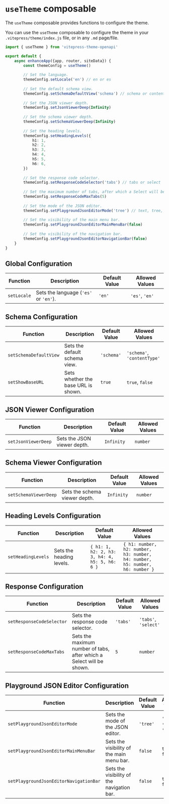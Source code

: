 # `useTheme` composable

The `useTheme` composable provides functions to configure the theme.

You can use the `useTheme` composable to configure the theme in your `.vitepress/theme/index.js` file, or in any `.md` page/file.

```ts
import { useTheme } from 'vitepress-theme-openapi'

export default {
    async enhanceApp({app, router, siteData}) {
        const themeConfig = useTheme()
        
        // Set the language.
        themeConfig.setLocale('en') // en or es
        
        // Set the default schema view.
        themeConfig.setSchemaDefaultView('schema') // schema or contentType
        
        // Set the JSON viewer depth.
        themeConfig.setJsonViewerDeep(Infinity)
        
        // Set the schema viewer depth.
        themeConfig.setSchemaViewerDeep(Infinity)
        
        // Set the heading levels.
        themeConfig.setHeadingLevels({
            h1: 1,
            h2: 2,
            h3: 3,
            h4: 4,
            h5: 5,
            h6: 6,
        })
        
        // Set the response code selector.
        themeConfig.setResponseCodeSelector('tabs') // tabs or select
        
        // Set the maximum number of tabs, after which a Select will be shown.
        themeConfig.setResponseCodeMaxTabs(5)
        
        // Set the mode of the JSON editor.
        themeConfig.setPlaygroundJsonEditorMode('tree') // text, tree, or table
        
        // Set the visibility of the main menu bar.
        themeConfig.setPlaygroundJsonEditorMainMenuBar(false)
        
        // Set the visibility of the navigation bar.
        themeConfig.setPlaygroundJsonEditorNavigationBar(false)
    }
}
```

## Global Configuration

| Function    | Description                           | Default Value | Allowed Values |
|-------------|---------------------------------------|---------------|----------------|
| `setLocale` | Sets the language (`'es'` or `'en'`). | `'en'`        | `'es'`, `'en'` |

## Schema Configuration

| Function               | Description                         | Default Value | Allowed Values              |
|------------------------|-------------------------------------|---------------|-----------------------------|
| `setSchemaDefaultView` | Sets the default schema view.       | `'schema'`    | `'schema'`, `'contentType'` |
| `setShowBaseURL`       | Sets whether the base URL is shown. | `true`        | `true`, `false`             |

## JSON Viewer Configuration

| Function            | Description                 | Default Value | Allowed Values |
|---------------------|-----------------------------|---------------|----------------|
| `setJsonViewerDeep` | Sets the JSON viewer depth. | `Infinity`    | `number`       |

## Schema Viewer Configuration

| Function              | Description                   | Default Value | Allowed Values |
|-----------------------|-------------------------------|---------------|----------------|
| `setSchemaViewerDeep` | Sets the schema viewer depth. | `Infinity`    | `number`       |

## Heading Levels Configuration

| Function           | Description              | Default Value                                  | Allowed Values                                                               |
|--------------------|--------------------------|------------------------------------------------|------------------------------------------------------------------------------|
| `setHeadingLevels` | Sets the heading levels. | `{ h1: 1, h2: 2, h3: 3, h4: 4, h5: 5, h6: 6 }` | `{ h1: number, h2: number, h3: number, h4: number, h5: number, h6: number }` |

## Response Configuration

| Function                  | Description                                                          | Default Value | Allowed Values       |
|---------------------------|----------------------------------------------------------------------|---------------|----------------------|
| `setResponseCodeSelector` | Sets the response code selector.                                     | `'tabs'`      | `'tabs'`, `'select'` |
| `setResponseCodeMaxTabs`  | Sets the maximum number of tabs, after which a Select will be shown. | `5`           | `number`             |

## Playground JSON Editor Configuration

| Function                               | Description                                | Default Value | Allowed Values                |
|----------------------------------------|--------------------------------------------|---------------|-------------------------------|
| `setPlaygroundJsonEditorMode`          | Sets the mode of the JSON editor.          | `'tree'`      | `'text'`, `'tree'`, `'table'` |
| `setPlaygroundJsonEditorMainMenuBar`   | Sets the visibility of the main menu bar.  | `false`       | `true`, `false`               |
| `setPlaygroundJsonEditorNavigationBar` | Sets the visibility of the navigation bar. | `false`       | `true`, `false`               |
